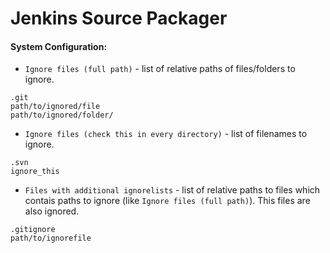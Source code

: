 # Jenkins Source Packager

#### System Configuration:
* ``Ignore files (full path)`` - list of relative paths of files/folders to ignore.  
```
.git
path/to/ignored/file
path/to/ignored/folder/
```

* ``Ignore files (check this in every directory)`` - list of filenames to ignore.  
```
.svn
ignore_this
```

* ``Files with additional ignorelists`` - list of relative paths to files which contais paths to ignore (like ``Ignore files (full path)``).
This files are also ignored.  
```
.gitignore
path/to/ignorefile
```
